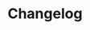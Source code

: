 ---
title: Changelog
weight: 100
menu:
  docs:
    parent: Other
  changelog:
    identifier: changelog
weight: 99
publishdate: 2017-12-31 00:00:00 -0400
expirydate: 2030-01-01 00:00:00 -0400
---